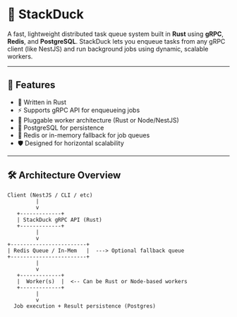 # 🐣 StackDuck

A fast, lightweight distributed task queue system built in **Rust** using **gRPC**, **Redis**, and **PostgreSQL**. StackDuck lets you enqueue tasks from any gRPC client (like NestJS) and run background jobs using dynamic, scalable workers.

---

## 🚀 Features

- 🦀 Written in Rust
- ⚡️ Supports gRPC API for enqueueing jobs
- 🧠 Pluggable worker architecture (Rust or Node/NestJS)
- 💾 PostgreSQL for persistence
- 🧰 Redis or in-memory fallback for job queues
- 🛡️ Designed for horizontal scalability

---

## 🛠️ Architecture Overview

```text
Client (NestJS / CLI / etc)
         |
         v
   +-------------+
   | StackDuck gRPC API (Rust)
   +-------------+
         |
         v
+------------------------+
| Redis Queue / In-Mem   |  ---> Optional fallback queue
+------------------------+
         |
         v
   +-------------+
   |  Worker(s)  |  <-- Can be Rust or Node-based workers
   +-------------+
         |
         v
  Job execution + Result persistence (Postgres)
